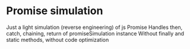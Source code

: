 # Promise simulation
Just a light simulation (reverse engineering) of js Promise
Handles then, catch, chaining, return of promiseSimulation instance
Without finally and static methods, without code optimization